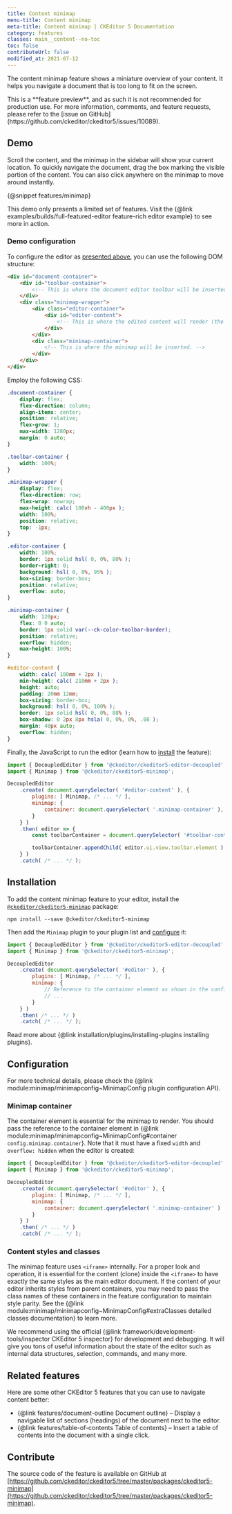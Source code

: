 ```yaml
---
title: Content minimap
menu-title: Content minimap
meta-title: Content minimap | CKEditor 5 Documentation
category: features
classes: main__content--no-toc
toc: false
contributeUrl: false
modified_at: 2021-07-12
---
```


The content minimap feature shows a miniature overview of your content. It helps you navigate a document that is too long to fit on the screen.

<info-box warning>
	This is a **feature preview**, and as such it is not recommended for production use. For more information, comments, and feature requests, please refer to the [issue on GitHub](https://github.com/ckeditor/ckeditor5/issues/10089).
</info-box>

## Demo

Scroll the content, and the minimap in the sidebar will show your current location. To quickly navigate the document, drag the box marking the visible portion of the content. You can also click anywhere on the minimap to move around instantly.

{@snippet features/minimap}

<info-box info>
	This demo only presents a limited set of features. Visit the {@link examples/builds/full-featured-editor feature-rich editor example} to see more in action.
</info-box>

### Demo configuration

To configure the editor as [presented above](#demo), you can use the following DOM structure:

```html
<div id="document-container">
	<div id="toolbar-container">
		<!-- This is where the document editor toolbar will be inserted. -->
	</div>
	<div class="minimap-wrapper">
		<div class="editor-container">
			<div id="editor-content">
				<!-- This is where the edited content will render (the page). -->
			</div>
		</div>
		<div class="minimap-container">
			<!-- This is where the minimap will be inserted. -->
		</div>
	</div>
</div>
```

Employ the following CSS:

```css
.document-container {
	display: flex;
	flex-direction: column;
	align-items: center;
	position: relative;
	flex-grow: 1;
	max-width: 1280px;
	margin: 0 auto;
}

.toolbar-container {
	width: 100%;
}

.minimap-wrapper {
	display: flex;
	flex-direction: row;
	flex-wrap: nowrap;
	max-height: calc( 100vh - 400px );
	width: 100%;
	position: relative;
	top: -1px;
}

.editor-container {
	width: 100%;
	border: 1px solid hsl( 0, 0%, 80% );
	border-right: 0;
	background: hsl( 0, 0%, 95% );
	box-sizing: border-box;
	position: relative;
	overflow: auto;
}

.minimap-container {
	width: 120px;
	flex: 0 0 auto;
	border: 1px solid var(--ck-color-toolbar-border);
	position: relative;
	overflow: hidden;
	max-height: 100%;
}

#editor-content {
	width: calc( 180mm + 2px );
	min-height: calc( 210mm + 2px );
	height: auto;
	padding: 20mm 12mm;
	box-sizing: border-box;
	background: hsl( 0, 0%, 100% );
	border: 1px solid hsl( 0, 0%, 88% );
	box-shadow: 0 2px 8px hsla( 0, 0%, 0%, .08 );
	margin: 40px auto;
	overflow: hidden;
}
```

Finally, the JavaScript to run the editor (learn how to [install](#installation) the feature):

```js
import { DecoupledEditor } from '@ckeditor/ckeditor5-editor-decoupled';
import { Minimap } from '@ckeditor/ckeditor5-minimap';

DecoupledEditor
	.create( document.querySelector( '#editor-content' ), {
		plugins: [ Minimap, /* ... */ ],
		minimap: {
			container: document.querySelector( '.minimap-container' ),
		}
	} )
	.then( editor => {
		const toolbarContainer = document.querySelector( '#toolbar-container' );

		toolbarContainer.appendChild( editor.ui.view.toolbar.element );
	} )
	.catch( /* ... */ );
```

## Installation

To add the content minimap feature to your editor, install the [`@ckeditor/ckeditor5-minimap`](https://www.npmjs.com/package/@ckeditor/ckeditor5-minimap) package:

```
npm install --save @ckeditor/ckeditor5-minimap
```

Then add the `Minimap` plugin to your plugin list and [configure](#configuration) it:

```js
import { DecoupledEditor } from '@ckeditor/ckeditor5-editor-decoupled';
import { Minimap } from '@ckeditor/ckeditor5-minimap';

DecoupledEditor
	.create( document.querySelector( '#editor' ), {
		plugins: [ Minimap, /* ... */ ],
		minimap: {
			// Reference to the container element as shown in the configuration section of the guide
			// ...
		}
	} )
	.then( /* ... */ )
	.catch( /* ... */ );
```

<info-box>
	Read more about {@link installation/plugins/installing-plugins installing plugins}.
</info-box>

## Configuration

<info-box>
	For more technical details, please check the {@link module:minimap/minimapconfig~MinimapConfig plugin configuration API}.
</info-box>

### Minimap container

The container element is essential for the minimap to render. You should pass the reference to the container element in {@link module:minimap/minimapconfig~MinimapConfig#container `config.minimap.container`}. Note that it must have a fixed `width` and `overflow: hidden` when the editor is created:

```js
import { DecoupledEditor } from '@ckeditor/ckeditor5-editor-decoupled';
import { Minimap } from '@ckeditor/ckeditor5-minimap';

DecoupledEditor
	.create( document.querySelector( '#editor' ), {
		plugins: [ Minimap, /* ... */ ],
		minimap: {
			container: document.querySelector( '.minimap-container' )
		}
	} )
	.then( /* ... */ )
	.catch( /* ... */ );
```

### Content styles and classes

The minimap feature uses `<iframe>` internally. For a proper look and operation, it is essential for the content (clone) inside the `<iframe>` to have exactly the same styles as the main editor document. If the content of your editor inherits styles from parent containers, you may need to pass the class names of these containers in the feature configuration to maintain style parity. See the {@link module:minimap/minimapconfig~MinimapConfig#extraClasses detailed classes documentation} to learn more.

<info-box>
	We recommend using the official {@link framework/development-tools/inspector CKEditor&nbsp;5 inspector} for development and debugging. It will give you tons of useful information about the state of the editor such as internal data structures, selection, commands, and many more.
</info-box>

## Related features

Here are some other CKEditor&nbsp;5 features that you can use to navigate content better:

* {@link features/document-outline Document outline}  &ndash; Display a navigable list of sections (headings) of the document next to the editor.
* {@link features/table-of-contents Table of contents} &ndash; Insert a table of contents into the document with a single click.

## Contribute

The source code of the feature is available on GitHub at [https://github.com/ckeditor/ckeditor5/tree/master/packages/ckeditor5-minimap](https://github.com/ckeditor/ckeditor5/tree/master/packages/ckeditor5-minimap).
